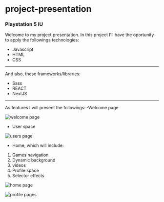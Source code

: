 # project-presentation

### Playstation 5 IU

Welcome to my project presentation.
In this project I'll have the oportunity to apply the followings technologies:

- Javascript
- HTML
- CSS

---

And also, these frameworks/libraries:

- Sass
- REACT
- NextJS

---

As features I will present the followings:
-Welcome page

![welcome page](/images/welcome-page.jpg)

- User space

![users page](/images/users-page.jpg)

- Home, which will include:

1. Games navigation
2. Dynamic background
3. videos
4. Profile space
5. Selector effects

![home page](https://i.pinimg.com/564x/84/6a/6b/846a6bd3130d36184f9e38dcbacf736d.jpg)

![profile pages](/images/profile-page.jpg)
